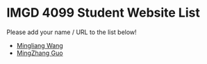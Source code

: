 # IMGD 4099 Student Website List
Please add your name / URL to the list below!
- [Mingliang Wang](https://github.com/BlakeQuin33/IMGD-4099-_MW)
- [MingZhang Guo](https://github.com/A-PLAYER/4099_MingZhang-Guo.git)
